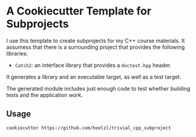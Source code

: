 # A Cookiecutter Template for Subprojects

I use this template to create subprojects for my C++ course materials. It
assumess that there is a surrounding project that provides the following
libraries:

- `Catch2`: an interface library that provides a `doctest.hpp` header.

It generates a library and an executable target, as well as a test target.

The generated module includes just enough code to test whether building tests
and the application work.

## Usage

```
cookiecutter https://github.com/hoelzl/trivial_cpp_subproject
```
